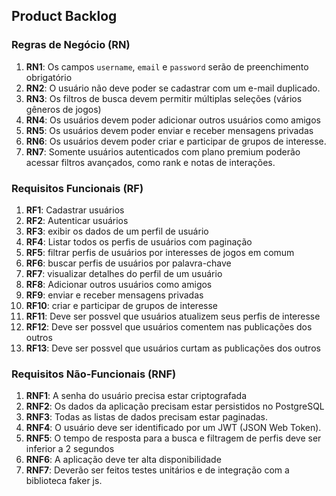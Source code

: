 ## Product Backlog 
### Regras de Negócio (RN)

1. **RN1**: Os campos `username`, `email` e `password` serão de preenchimento obrigatório
2. **RN2**: O usuário não deve poder se cadastrar com um e-mail duplicado.
3. **RN3**: Os filtros de busca devem permitir múltiplas seleções (vários gêneros de jogos)
4. **RN4**: Os usuários devem poder adicionar outros usuários como amigos
5. **RN5**: Os usuários devem poder enviar e receber mensagens privadas
6. **RN6**: Os usuários devem poder criar e participar de grupos de interesse.
7. **RN7**: Somente usuários autenticados com plano premium poderão acessar filtros avançados, como rank e notas de interações.

### Requisitos Funcionais (RF)

1. **RF1**: Cadastrar usuários
2. **RF2**: Autenticar usuários
3. **RF3**: exibir os dados de um perfil de usuário
4. **RF4**: Listar todos os perfis de usuários com paginação
5. **RF5**: filtrar perfis de usuários por interesses de jogos em comum
6. **RF6**: buscar perfis de usuários por palavra-chave
7. **RF7**: visualizar detalhes do perfil de um usuário
8. **RF8**: Adicionar outros usuários como amigos
9. **RF9**: enviar e receber mensagens privadas
10. **RF10**: criar e participar de grupos de interesse
11. **RF11**: Deve ser possvel que usuários atualizem seus perfis de interesse
12. **RF12**: Deve ser possvel que usuários comentem nas publicações dos outros
13. **RF13**: Deve ser possvel que usuários curtam as publicações dos outros

### Requisitos Não-Funcionais (RNF)

1. **RNF1**: A senha do usuário precisa estar criptografada
2. **RNF2**: Os dados da aplicação precisam estar persistidos no PostgreSQL
3. **RNF3**: Todas as listas de dados precisam estar paginadas.
4. **RNF4**: O usuário deve ser identificado por um JWT (JSON Web Token).
5. **RNF5**: O tempo de resposta para a busca e filtragem de perfis deve ser inferior a 2 segundos
6. **RNF6**: A aplicação deve ter alta disponibilidade
7. **RNF7**: Deverão ser feitos testes unitários e de integração com a biblioteca faker js.